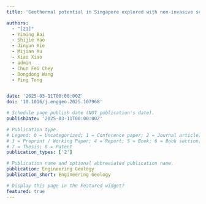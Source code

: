 ```yaml
---
title: 'Geothermal potential in Singapore explored with non-invasive seismic data'

authors:
  - "[21]"
  - Yiming Bai
  - Shijie Hao
  - Jinyun Xie
  - Mijian Xu
  - Xiao Xiao
  - admin
  - Chun Fei Chey
  - Dongdong Wang
  - Ping Tong


date: '2025-03-11T00:00:00Z'
doi: '10.1016/j.enggeo.2025.107968'

# Schedule page publish date (NOT publication's date).
publishDate: '2025-03-11T00:00:00Z'

# Publication type.
# Legend: 0 = Uncategorized; 1 = Conference paper; 2 = Journal article;
# 3 = Preprint / Working Paper; 4 = Report; 5 = Book; 6 = Book section;
# 7 = Thesis; 8 = Patent
publication_types: ['2']

# Publication name and optional abbreviated publication name.
publication: Engineering Geology
publication_short: Engineering Geology

# Display this page in the Featured widget?
featured: true
---
```

